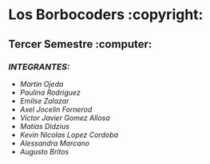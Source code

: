 <h1>Los Borbocoders :copyright:</h1>
<h2>Tercer Semestre :computer:</h2>

### *INTEGRANTES:* 

  
  - *Martin Ojeda*
  - *Paulina Rodriguez*
  - *Emilse Zalazar*
  - *Axel Jocelin Fornerod*
  - *Victor Javier Gomez Allosa*
  - *Matías Didzius*
  - *Kevin Nicolas Lopez Cordoba*
  - *Alessandra Marcano*
  - *Augusto Britos*
